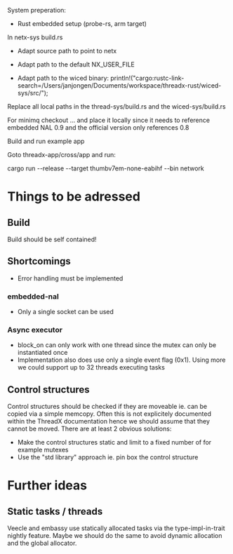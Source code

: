 System preperation:

- Rust embedded setup (probe-rs, arm target)

In netx-sys build.rs
- Adapt source path to point to netx 

- Adapt path to the default NX_USER_FILE 

- Adapt path to the wiced binary:
    println!("cargo:rustc-link-search=/Users/janjongen/Documents/workspace/threadx-rust/wiced-sys/src/");

Replace all local paths in the thread-sys/build.rs and the wiced-sys/build.rs

For minimq checkout ... and place it locally since it needs to reference embedded NAL 0.9 and the official version only references 0.8

Build and run example app 


Goto threadx-app/cross/app and run: 

cargo run --release --target thumbv7em-none-eabihf --bin network

# Things to be adressed

## Build

Build should be self contained!

## Shortcomings

- Error handling must be implemented

### embedded-nal

- Only a single socket can be used

### Async executor

- block_on can only work with one thread since the mutex can only be instantiated once
- Implementation also does use only a single event flag (0x1). Using more we could support up to 32 threads executing tasks 

## Control structures

Control structures should be checked if they are moveable ie. can be copied via a simple memcopy. Often this is not explicitely documented within the
ThreadX documentation hence we should assume that they cannot be moved. There are at least 2 obvious solutions:

- Make the control structures static and limit to a fixed number of for example mutexes
- Use the "std library" approach ie. pin box the control structure

# Further ideas

## Static tasks / threads

Veecle and embassy use statically allocated tasks via the type-impl-in-trait nightly feature. Maybe we should do the same to avoid dynamic allocation and the global allocator. 